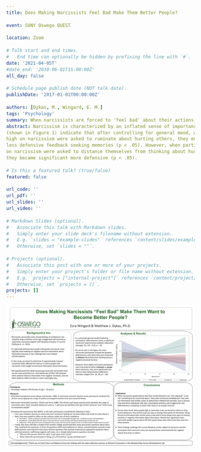 ```yaml
---
title: Does Making Narcissists Feel Bad Make Them Better People?

event: SUNY Oswego QUEST

location: Zoom

# Talk start and end times.
#   End time can optionally be hidden by prefixing the line with `#`.
date: '2021-04-05T'
#date_end: '2030-06-01T15:00:00Z'
all_day: false

# Schedule page publish date (NOT talk date).
publishDate: '2017-01-01T00:00:00Z'

authors: [Dykas, M., Wingard, E. M.]
tags: 'Psychology'
summary: When narcissists are forced to 'feel bad' about their actions, they become less defensive.
abstract: Narcissism is characterized by an inflated sense of importance, lack of empathy for other people, and excessive need for admiration or special treatment. In this study, we aimed to find out if ruminating on an unpleasant personal experience influenced how people defensively seek out information about themselves, and whether narcissistic tendencies moderate this link. Before visiting out lab, participants completed the Narcissistic Personality Inventory (Raskin & Terry, 1988). Then, during a virtual laboratory visit on Zoom, participants engaged in our novel Emotional Re-Experiencing Task (ERET). Preliminary results
(shown in Figure 1) indicate that after controlling for general mood, when participant scoring
high on narcissism were asked to ruminate about hurting others, they engage in significantly
less defensive feedback seeking memories (p < .05). However, when participants scoring high
on narcissism were asked to distance themselves from thinking about hurting another person,
they became significant more defensive (p < .05).

# Is this a featured talk? (true/false)
featured: false

url_code: ''
url_pdf: ''
url_slides: ''
url_video: ''

# Markdown Slides (optional).
#   Associate this talk with Markdown slides.
#   Simply enter your slide deck's filename without extension.
#   E.g. `slides = "example-slides"` references `content/slides/example-slides.md`.
#   Otherwise, set `slides = ""`.

# Projects (optional).
#   Associate this post with one or more of your projects.
#   Simply enter your project's folder or file name without extension.
#   E.g. `projects = ["internal-project"]` references `content/project/deep-learning/index.md`.
#   Otherwise, set `projects = []`.
projects: []
---
```

![PosterPresentation](Narcissism-DykasEMW.png)